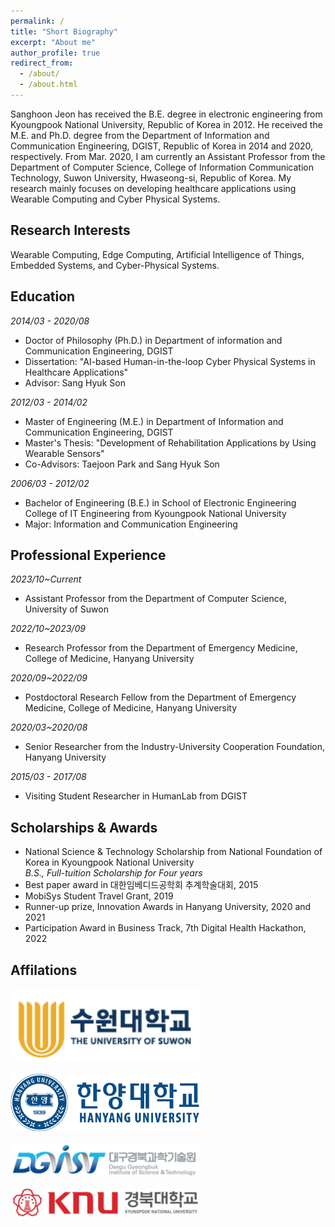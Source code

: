```yaml
---
permalink: /
title: "Short Biography"
excerpt: "About me"
author_profile: true
redirect_from: 
  - /about/
  - /about.html
---
```


Sanghoon Jeon has received the B.E. degree in electronic engineering from Kyoungpook National University, Republic of Korea in 2012. He received the M.E. and Ph.D. degree from the Department of Information and Communication Engineering, DGIST, Republic of Korea in 2014 and 2020, respectively. From Mar. 2020, I am currently an Assistant Professor from the Department of Computer Science, College of Information Communication Technology, Suwon University, Hwaseong-si, Republic of Korea. My research mainly focuses on developing healthcare applications using Wearable Computing and Cyber Physical Systems.

## Research Interests
Wearable Computing, Edge Computing, Artificial Intelligence of Things, Embedded Systems, and Cyber-Physical Systems.

## Education
_2014/03 - 2020/08_
  * Doctor of Philosophy (Ph.D.) in Department of information and Communication Engineering, DGIST
  * Dissertation: "AI-based Human-in-the-loop Cyber Physical Systems in Healthcare Applications"
  * Advisor: Sang Hyuk Son

_2012/03 - 2014/02_
  * Master of Engineering (M.E.) in Department of Information and Communication Engineering, DGIST
  * Master's Thesis: "Development of Rehabilitation Applications by Using Wearable Sensors"
  * Co-Advisors: Taejoon Park and Sang Hyuk Son

_2006/03 - 2012/02_
  * Bachelor of Engineering (B.E.) in School of Electronic Engineering College of IT Engineering from Kyoungpook National University
  * Major: Information and Communication Engineering

## Professional Experience

_2023/10~Current_
  * Assistant Professor from the Department of Computer Science, University of Suwon
   
_2022/10~2023/09_
  * Research Professor from the Department of Emergency Medicine, College of Medicine, Hanyang University

_2020/09~2022/09_
  * Postdoctoral Research Fellow from the Department of Emergency Medicine, College of Medicine, Hanyang University
  
_2020/03~2020/08_
  * Senior Researcher from the Industry-University Cooperation Foundation, Hanyang University
  
_2015/03 - 2017/08_
  * Visiting Student Researcher in HumanLab from DGIST

## Scholarships & Awards
  * National Science & Technology Scholarship from National Foundation of Korea in Kyoungpook National University <br>
    _B.S., Full-tuition Scholarship for Four years_
  * Best paper award in 대한임베디드공학회 추계학술대회, 2015 
  * MobiSys Student Travel Grant, 2019
  * Runner-up prize, Innovation Awards in Hanyang University, 2020 and 2021
  * Participation Award in Business Track, 7th Digital Health Hackathon, 2022

## Affilations
  <img src="/images/suwon.png" width="60%" height="10%"><br><br>
  <img src="/images/hanyang.png" width="60%" height="10%"><br><br>
  <img src="/images/l22.png" width="60%" height="20%"><br><br>
  <img src="/images/l11.png" width="60%" height="20%"><br><br>

